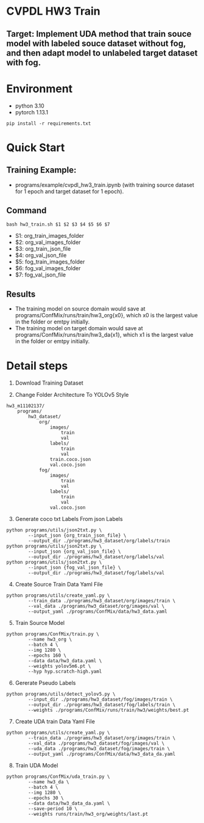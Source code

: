 # CVPDL HW3 Train
## Target: Implement UDA method that train souce model with labeled souce dataset without fog, and then adapt model to unlabeled target dataset with fog.

# Environment 
- python 3.10
- pytorch 1.13.1
```
pip install -r requirements.txt
```

# Quick Start

## Training Example: 
- programs/example/cvpdl_hw3_train.ipynb (with training source dataset for 1 epoch and target dataset for 1 epoch).
## Command
```
bash hw3_train.sh $1 $2 $3 $4 $5 $6 $7
```

- S1: org_train_images_folder
- $2: org_val_images_folder
- $3: org_train_json_file
- $4: org_val_json_file
- $5: fog_train_images_folder
- $6: fog_val_images_folder
- $7: fog_val_json_file

## Results
- The training model on source domain would save at programs/ConfMix/runs/train/hw3_org{x0}, which x0 is the largest value in the folder or emtpy initially.  
- The training model on target domain would save at programs/ConfMix/runs/train/hw3_da{x1}, which x1 is the largest value in the folder or emtpy initially.

# Detail steps

1. Download Training Dataset

2. Change Folder Architecture To YOLOv5 Style
```
hw3_m11102137/
    programs/
        hw3_dataset/
            org/
                images/
                    train
                    val
                labels/
                    train
                    val
                train.coco.json
                val.coco.json
            fog/
                images/
                    train
                    val
                labels/
                    train
                    val
                val.coco.json 
```

3. Generate coco txt Labels From json Labels
```
python programs/utils/json2txt.py \
        --input_json {org_train_json_file} \
        --output_dir ./programs/hw3_dataset/org/labels/train
python programs/utils/json2txt.py \
        --input_json {org_val_json_file} \
        --output_dir ./programs/hw3_dataset/org/labels/val
python programs/utils/json2txt.py \
        --input_json {fog_val_json_file} \
        --output_dir ./programs/hw3_dataset/fog/labels/val
```

4. Create Source Train Data Yaml File 
```
python programs/utils/create_yaml.py \
        --train_data ./programs/hw3_dataset/org/images/train \
        --val_data ./programs/hw3_dataset/org/images/val \
        --output_yaml ./programs/ConfMix/data/hw3_data.yaml
```

5. Train Source Model
```
python programs/ConfMix/train.py \
        --name hw3_org \
        --batch 4 \
        --img 1280 \
        --epochs 160 \
        --data data/hw3_data.yaml \
        --weights yolov5m6.pt \
        --hyp hyp.scratch-high.yaml
```

6. Gererate Pseudo Labels
```
python programs/utils/detect_yolov5.py \
        --input_dir ./programs/hw3_dataset/fog/images/train \
        --output_dir ./programs/hw3_dataset/fog/labels/train \
        --weights ./programs/ConfMix/runs/train/hw3/weights/best.pt
```

7. Create UDA train Data Yaml File
```
python programs/utils/create_yaml.py \
        --train_data ./programs/hw3_dataset/org/images/train \
        --val_data ./programs/hw3_dataset/fog/images/val \
        --uda_data ./programs/hw3_dataset/fog/images/train \
        --output_yaml ./programs/ConfMix/data/hw3_data_da.yaml
```

8.  Train UDA Model
```
python programs/ConfMix/uda_train.py \
        --name hw3_da \
        --batch 4 \
        --img 1280 \
        --epochs 30 \
        --data data/hw3_data_da.yaml \
        --save-period 10 \
        --weights runs/train/hw3_org/weights/last.pt
```
